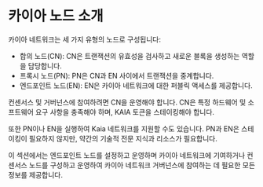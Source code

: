 # 카이아 노드 소개

카이아 네트워크는 세 가지 유형의 노드로 구성됩니다:

- 합의 노드(CN): CN은 트랜잭션의 유효성을 검사하고 새로운 블록을 생성하는 역할을 담당합니다.
- 프록시 노드(PN): PN은 CN과 EN 사이에서 트랜잭션을 중계합니다.
- 엔드포인트 노드(EN): EN은 카이아 네트워크에 대한 퍼블릭 액세스를 제공합니다.

컨센서스 및 거버넌스에 참여하려면 CN을 운영해야 합니다. CN은 특정 하드웨어 및 소프트웨어 요구 사항을 충족해야 하며, KAIA 토큰을 스테이킹해야 합니다.

또한 PN이나 EN을 실행하여 Kaia 네트워크를 지원할 수도 있습니다. PN과 EN은 스테이킹이 필요하지 않지만, 약간의 기술적 전문 지식과 리소스가 필요합니다.

이 섹션에서는 엔드포인트 노드를 설정하고 운영하며 카이아 네트워크에 기여하거나 컨센서스 노드를 구성하고 운영하여 카이아 네트워크 거버넌스에 참여하는 데 필요한 모든 정보를 제공합니다.